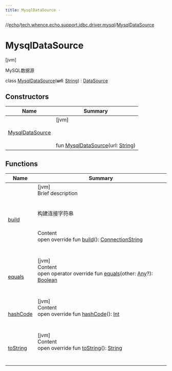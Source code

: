 ```yaml
---
title: MysqlDataSource -
---
```

//[echo](../../index.md)/[tech.whence.echo.support.jdbc.driver.mysql](../index.md)/[MysqlDataSource](index.md)



# MysqlDataSource  
 [jvm] 

MySQL数据源

class [MysqlDataSource](index.md)(**url**: [String](https://kotlinlang.org/api/latest/jvm/stdlib/kotlin/-string/index.html)) : [DataSource](../../tech.whence.echo.dal/-data-source/index.md)   


## Constructors  
  
|  Name|  Summary| 
|---|---|
| [MysqlDataSource](-mysql-data-source.md)|  [jvm] <br><br><br><br>fun [MysqlDataSource](-mysql-data-source.md)(url: [String](https://kotlinlang.org/api/latest/jvm/stdlib/kotlin/-string/index.html))   <br>


## Functions  
  
|  Name|  Summary| 
|---|---|
| [build](build.md)| [jvm]  <br>Brief description  <br><br><br>构建连接字符串<br><br>  <br>Content  <br>open override fun [build](build.md)(): [ConnectionString](../../tech.whence.echo.dal.connection/-connection-string/index.md)  <br><br><br>
| [equals](../../tech.whence.echo.webclient.response.exception/-response-unrecognized-exception/index.md#kotlin/Any/equals/#kotlin.Any?/PointingToDeclaration/)| [jvm]  <br>Content  <br>open operator override fun [equals](../../tech.whence.echo.webclient.response.exception/-response-unrecognized-exception/index.md#kotlin/Any/equals/#kotlin.Any?/PointingToDeclaration/)(other: [Any](https://kotlinlang.org/api/latest/jvm/stdlib/kotlin/-any/index.html)?): [Boolean](https://kotlinlang.org/api/latest/jvm/stdlib/kotlin/-boolean/index.html)  <br><br><br>
| [hashCode](../../tech.whence.echo.webclient.response.exception/-response-unrecognized-exception/index.md#kotlin/Any/hashCode/#/PointingToDeclaration/)| [jvm]  <br>Content  <br>open override fun [hashCode](../../tech.whence.echo.webclient.response.exception/-response-unrecognized-exception/index.md#kotlin/Any/hashCode/#/PointingToDeclaration/)(): [Int](https://kotlinlang.org/api/latest/jvm/stdlib/kotlin/-int/index.html)  <br><br><br>
| [toString](../../tech.whence.echo.webclient.response.exception/-response-unrecognized-exception/index.md#kotlin/Any/toString/#/PointingToDeclaration/)| [jvm]  <br>Content  <br>open override fun [toString](../../tech.whence.echo.webclient.response.exception/-response-unrecognized-exception/index.md#kotlin/Any/toString/#/PointingToDeclaration/)(): [String](https://kotlinlang.org/api/latest/jvm/stdlib/kotlin/-string/index.html)  <br><br><br>

